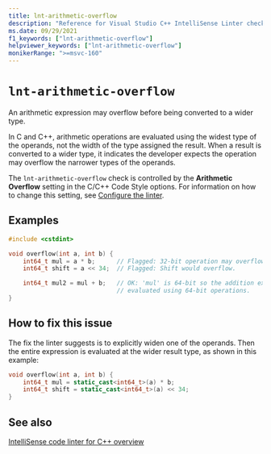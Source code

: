 ```yaml
---
title: lnt-arithmetic-overflow
description: "Reference for Visual Studio C++ IntelliSense Linter check lnt-arithmetic-overflow."
ms.date: 09/29/2021
f1_keywords: ["lnt-arithmetic-overflow"]
helpviewer_keywords: ["lnt-arithmetic-overflow"]
monikerRange: ">=msvc-160"
---
```

# `lnt-arithmetic-overflow`

An arithmetic expression may overflow before being converted to a wider type.

In C and C++, arithmetic operations are evaluated using the widest type of the operands, not the width of the type assigned the result. When a result is converted to a wider type, it indicates the developer expects the operation may overflow the narrower types of the operands.

The `lnt-arithmetic-overflow` check is controlled by the **Arithmetic Overflow** setting in the C/C++ Code Style options. For information on how to change this setting, see [Configure the linter](cpp-linter-overview.md#configure-the-linter).

## Examples

```cpp
#include <cstdint>

void overflow(int a, int b) {
    int64_t mul = a * b;      // Flagged: 32-bit operation may overflow.
    int64_t shift = a << 34;  // Flagged: Shift would overflow.

    int64_t mul2 = mul + b;   // OK: 'mul' is 64-bit so the addition expression is
                              // evaluated using 64-bit operations.
}
```

## How to fix this issue

The fix the linter suggests is to explicitly widen one of the operands. Then the entire expression is evaluated at the wider result type, as shown in this example:

```cpp
void overflow(int a, int b) {
    int64_t mul = static_cast<int64_t>(a) * b;
    int64_t shift = static_cast<int64_t>(a) << 34;
}
```

## See also

[IntelliSense code linter for C++ overview](cpp-linter-overview.md)

